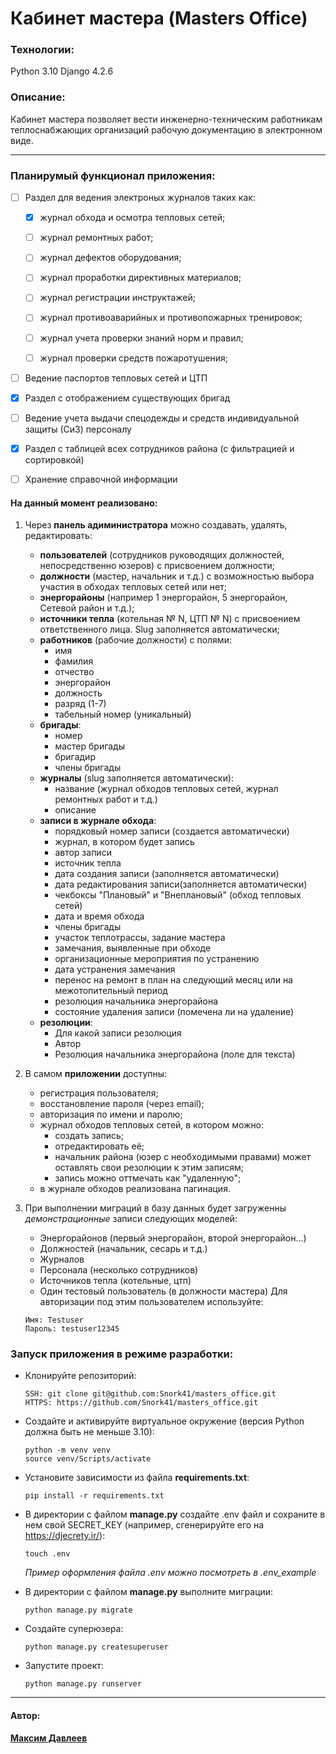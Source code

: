 # Кабинет мастера (Masters Office)

### Технологии:
Python 3.10
Django 4.2.6

### Описание:

Кабинет мастера позволяет вести инженерно-техническим работникам теплоснабжающих организаций рабочую документацию в электронном виде.

<hr>

### Планирумый функционал приложения:

 - [ ] Раздел для ведения электроных журналов таких как: 
    - [x] журнал обхода и осмотра тепловых сетей;
    - [ ] журнал ремонтных работ;
    - [ ] журнал дефектов оборудования;
    - [ ] журнал проработки директивных материалов;
    - [ ] журнал регистрации инструктажей;
    - [ ] журнал противоаварийных и противопожарных тренировок;
    - [ ] журнал учета проверки знаний норм и правил;
    - [ ] журнал проверки средств пожаротушения;

            
- [ ] Ведение паспортов тепловых сетей и ЦТП

- [x] Раздел с отображением существующих бригад
    
- [ ] Ведение учета выдачи спецодежды и средств индивидуальной защиты (СиЗ) персоналу

- [x] Раздел с таблицей всех сотрудников района (с фильтрацией и сортировкой)

- [ ] Хранение справочной информации


#### На данный момент реализовано:
1. Через **панель адиминистратора** можно создавать, удалять, редактировать:
    - **пользователей** (сотрудников руководящих должностей, непосредственно юзеров) с присвоением должности;
    - **должности** (мастер, начальник и т.д.) с возможностью выбора участия в обходах тепловых сетей или нет;
    - **энергорайоны** (например 1 энергорайон, 5 энергорайон, Сетевой район и т.д.);
    - **источники тепла** (котельная № N, ЦТП № N) с присвоением ответственного лица. Slug заполняется автоматически;
    - **работников** (рабочие должности) с полями:
        - имя
        - фамилия
        - отчество
        - энергорайон
        - должность
        - разряд (1-7)
        - табельный номер (уникальный)
    - **бригады**:
        - номер
        - мастер бригады
        - бригадир
        - члены бригады
    - **журналы** (slug заполняется автоматически):
        - название (журнал обходов тепловых сетей, журнал ремонтных работ и т.д.)
        - описание
    - **записи в журнале обхода**:
        - порядковый номер записи (создается автоматически)
        - журнал, в котором будет запись
        - автор записи
        - источник тепла
        - дата создания записи (заполняется автоматически)
        - дата редактирования записи(заполняется автоматически)
        - чекбоксы "Плановый" и "Внеплановый" (обход тепловых сетей)
        - дата и время обхода
        - члены бригады
        - участок теплотрассы, задание мастера
        - замечания, выявленные при обходе
        - организационные мероприятия по устранению
        - дата устранения замечания
        - перенос на ремонт в план на следующий месяц или на межотопительный период
        - резолюция начальника энергорайона
        - состояние удаления записи (помечена ли на удаление)
    - **резолюции**:
        - Для какой записи резолюция
        - Автор
        - Резолюция начальника энергорайона (поле для текста)

2. В самом **приложении** доступны:
    - регистрация пользователя;
    - восстановление пароля (через email);
    - авторизация по имени и паролю;
    - журнал обходов тепловых сетей, в котором можно:
        - создать запись;
        - отредактировать её;
        - начальник района (юзер с необходимыми правами) может оставлять свои резолюции к этим записям;
        - запись можно оттмечать как "удаленную";
    - в журнале обходов реализована пагинация.

3. При выполнении миграций в базу данных будет загруженны _демонстрационные_ записи следующих моделей:
    - Энергорайонов (первый энергорайон, второй энергорайон...)
    - Должностей (начальник, сесарь и т.д.)
    - Журналов
    - Персонала (несколько сотрудников)
    - Источников тепла (котельные, цтп)
    - Один тестовый пользователь (в должности мастера)
    Для авторизации под этим пользователем используйте:
    ```
    Имя: Testuser 
    Пароль: testuser12345
    ```

### Запуск приложения в режиме разработки:
- Клонируйте репозиторий:
    ```
    SSH: git clone git@github.com:Snork41/masters_office.git
    HTTPS: https://github.com/Snork41/masters_office.git
    ```
- Создайте и активируйте виртуальное окружение (версия Python должна быть не меньше 3.10):
    ```
    python -m venv venv
    source venv/Scripts/activate
    ```
- Установите зависимости из файла __requirements.txt__:
    ```
    pip install -r requirements.txt
    ```
- В директории с файлом **manage.py** создайте .env файл и сохраните в нем свой SECRET_KEY (например, сгенерируйте его на https://djecrety.ir/):
    ```
    touch .env
    ```
    _Пример оформления файла .env можно посмотреть в .env_example_

- В директории с файлом **manage.py** выполните миграции:
    ```
    python manage.py migrate
    ```
- Создайте суперюзера:
    ```
    python manage.py createsuperuser
    ```
- Запустите проект:
    ```
    python manage.py runserver
    ```

---
#### Автор:
__[Максим Давлеев](https://github.com/Snork41)__
